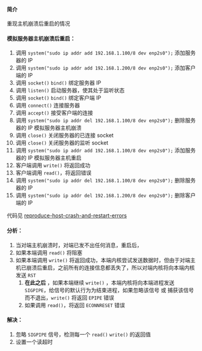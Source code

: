 
#### 简介
重现主机崩溃后重启的情况

#### 模拟服务器主机崩溃后重启：
01. 调用 `system("sudo ip addr add 192.168.1.100/8 dev enp2s0");` 添加服务器的 IP
02. 调用 `system("sudo ip addr add 192.168.1.200/8 dev enp2s0");` 添加客户端的 IP
03. 调用 `socket()` `bind()` 绑定服务器 IP
04. 调用 `listen()` 启动服务器，使其处于监听状态
05. 调用 `socket()` `bind()` 绑定客户端 IP
06. 调用 `connect()` 连接服务器
07. 调用 `accept()` 接受客户端的连接
08. 调用 `system("sudo ip addr del 192.168.1.100/8 dev enp2s0");` 删除服务器的 IP 模拟服务器主机崩溃
09. 调用 `close()` 关闭服务器的已连接 socket
10. 调用 `close()` 关闭服务器的监听 socket
11. 调用 `system("sudo ip addr add 192.168.1.100/8 dev enp2s0");` 添加服务器的 IP 模拟服务器主机重启
12. 客户端调用 `write()` 将返回成功
13. 客户端调用 `read()`，将返回错误
14. 调用 `system("sudo ip addr del 192.168.1.100/8 dev enp2s0");` 删除服务器的 IP
15. 调用 `system("sudo ip addr del 192.168.1.200/8 dev enp2s0");` 删除客户端的 IP

代码见 [reproduce-host-crash-and-restart-errors](./reproduce-host-crash-and-restart-errors.cc)

#### 分析： 
1. 当对端主机崩溃时，对端已发不出任何消息，重启后，
2. 如果本端调用 `read()` 将阻塞
3. 如果本端调用 `write()` 将返回成功，本端内核尝试发送数据时，但由于对端主机已崩溃后重启，之前所有的连接信息都丢失了，所以对端内核将向本端内核发送 `RST`
    1. **在此之后** ，如果本端继续 `write()` ，本端内核将向本端进程发送 `SIGPIPE`，给信号的默认行为为结束进程，如果忽略该信号 或 捕获该信号而不退出，`write()` 将返回 `EPIPE` 错误
    2. 如果调用 `read()`，将返回 `ECONNRESET` 错误

#### 解决：
1. 忽略 `SIGPIPE` 信号，检测每一个 `read()` `write()` 的返回值
2. 设置一个读超时

